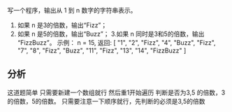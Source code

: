 写一个程序，输出从 1 到 n 数字的字符串表示。
1. 如果 n 是3的倍数，输出“Fizz”；
2. 如果 n 是5的倍数，输出“Buzz”；
3.如果 n 同时是3和5的倍数，输出 “FizzBuzz”。
示例：
n = 15,
返回:
[
    "1",
    "2",
    "Fizz",
    "4",
    "Buzz",
    "Fizz",
    "7",
    "8",
    "Fizz",
    "Buzz",
    "11",
    "Fizz",
    "13",
    "14",
    "FizzBuzz"
]
## 分析
   这道题简单
   只需要新建一个数组就行
   然后重1开始遍历
   判断是否为3,5 的倍数，3的倍数，5的倍数。
   只需要注意一下顺序就行，先判断的必须是3,5的倍数